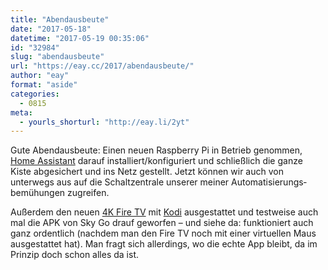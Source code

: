 ```yaml
---
title: "Abendausbeute"
date: "2017-05-18"
datetime: "2017-05-19 00:35:06"
id: "32984"
slug: "abendausbeute"
url: "https://eay.cc/2017/abendausbeute/"
author: "eay"
format: "aside"
categories:
  - 0815
meta:
  - yourls_shorturl: "http://eay.li/2yt"
---
```


Gute Abendausbeute: Einen neuen Raspberry Pi in Betrieb genommen, [Home Assistant](https://home-assistant.io/) darauf installiert/konfiguriert und schließlich die ganze Kiste abgesichert und ins Netz gestellt. Jetzt können wir auch von unterwegs aus auf die Schaltzentrale unserer meiner Automatisierungs­bemühungen zugreifen.

Außerdem den neuen [4K Fire TV](http://www.amazon.de/exec/obidos/ASIN/B00UH2K93O/eayznet-21) mit [Kodi](https://kodi.tv/) ausgestattet und testweise auch mal die APK von Sky Go drauf geworfen – und siehe da: funktioniert auch ganz ordentlich (nachdem man den Fire TV noch mit einer virtuellen Maus ausgestattet hat). Man fragt sich allerdings, wo die echte App bleibt, da im Prinzip doch schon alles da ist.
